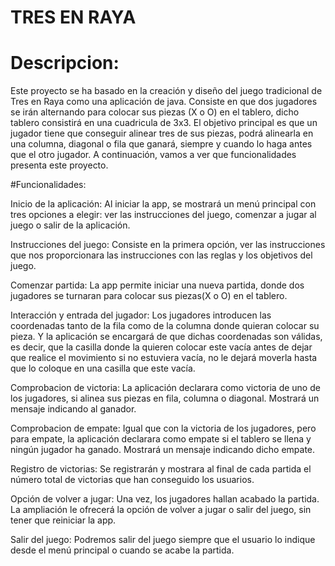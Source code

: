 # TRES EN RAYA
# Descripcion:
Este proyecto se ha basado en la creación y diseño del juego tradicional de Tres en Raya como una aplicación de java. Consiste en que dos jugadores se irán alternando para colocar sus piezas (X o O) en el tablero, dicho tablero consistirá en una cuadricula de 3x3. El objetivo principal es que un jugador tiene que conseguir alinear tres de sus piezas, podrá alinearla en una columna, diagonal o fila que ganará, siempre y cuando lo haga antes que el otro jugador. A continuación, vamos a ver que funcionalidades presenta este proyecto.

#Funcionalidades:

Inicio de la aplicación: Al iniciar la app, se mostrará un menú principal con tres opciones a elegir: ver las instrucciones del juego, comenzar a jugar al juego o salir de la aplicación.

Instrucciones del juego: Consiste en la primera opción, ver las instrucciones que nos proporcionara las instrucciones con las reglas y los objetivos del juego.

Comenzar partida: La app permite iniciar una nueva partida, donde dos jugadores se turnaran para colocar sus piezas(X o O) en el tablero. 

Interacción y entrada del jugador: Los jugadores introducen las coordenadas tanto de la fila como de la columna donde quieran colocar su pieza. Y la aplicación se encargará de que dichas coordenadas son válidas, es decir, que la casilla donde la quieren colocar este vacía antes de dejar que realice el movimiento si no estuviera vacía, no le dejará moverla hasta que lo coloque en una casilla que este vacía.

Comprobacion de victoria: La aplicación declarara como victoria de uno de los jugadores, si alinea sus piezas en fila, columna o diagonal. Mostrará un mensaje indicando al ganador.

Comprobacion de empate: Igual que con la victoria de los jugadores, pero para empate, la aplicación declarara como empate si el tablero se llena y ningún jugador ha ganado. Mostrará un mensaje indicando dicho empate.

Registro de victorias: Se registrarán y mostrara al final de cada partida el número total de victorias que han conseguido los usuarios.

Opción de volver a jugar: Una vez, los jugadores hallan acabado la partida. La ampliación le ofrecerá la opción de volver a jugar o salir del juego, sin tener que reiniciar la app.

Salir del juego: Podremos salir del juego siempre que el usuario lo indique desde el menú principal o cuando se acabe la partida. 

